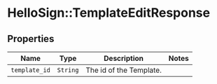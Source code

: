 # HelloSign::TemplateEditResponse



## Properties

| Name | Type | Description | Notes |
| ---- | ---- | ----------- | ----- |
| `template_id` | ```String``` |  The id of the Template.  |  |

